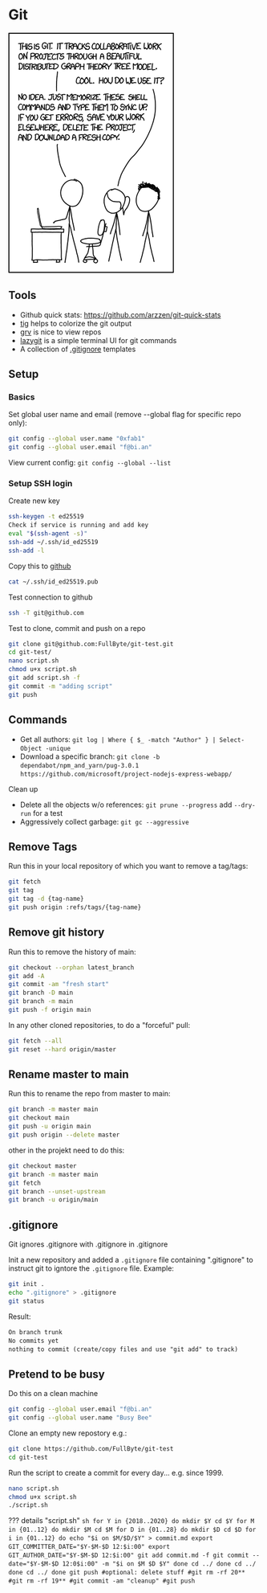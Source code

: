 # Git

![xkdc-git](_xkdc-git.png)

## Tools

- Github quick stats: <https://github.com/arzzen/git-quick-stats>
- [tig](https://github.com/jonas/tig) helps to colorize the git output
- [grv](https://github.com/rgburke/) is nice to view repos
- [lazygit](https://github.com/jesseduffield/lazygit) is a simple terminal UI for git commands
- A collection of [.gitignore](https://github.com/github/gitignore) templates

## Setup

### Basics

Set global user name and email (remove --global flag for specific repo only):

``` sh
git config --global user.name "0xfab1"
git config --global user.email "f@bi.an"
```

View current config: ```git config --global --list```

### Setup SSH login

Create new key

``` sh
ssh-keygen -t ed25519
Check if service is running and add key
eval "$(ssh-agent -s)"
ssh-add ~/.ssh/id_ed25519
ssh-add -l
```

Copy this to [github](https://github.com/settings/ssh/new)

``` sh
cat ~/.ssh/id_ed25519.pub
```

Test connection to github

``` sh
ssh -T git@github.com
```

Test to clone, commit and push on a repo

``` sh
git clone git@github.com:FullByte/git-test.git
cd git-test/
nano script.sh
chmod u+x script.sh
git add script.sh -f
git commit -m "adding script"
git push
```

## Commands

- Get all authors: ```git log | Where { $_ -match "Author" } | Select-Object -unique```
- Download a specific branch: ```git clone -b dependabot/npm_and_yarn/pug-3.0.1 https://github.com/microsoft/project-nodejs-express-webapp/```

Clean up

- Delete all the objects w/o references: ```git prune --progress``` add ```--dry-run``` for a test
- Aggressively collect garbage: ```git gc --aggressive```

## Remove Tags

Run this in your local repository of which you want to remove a tag/tags:

``` sh
git fetch
git tag
git tag -d {tag-name}
git push origin :refs/tags/{tag-name}
```

## Remove git history

Run this to remove the history of main:

``` sh
git checkout --orphan latest_branch
git add -A
git commit -am "fresh start"
git branch -D main
git branch -m main
git push -f origin main
```

In any other cloned repositories, to do a "forceful" pull:

``` sh
git fetch --all
git reset --hard origin/master
```

## Rename master to main

Run this to rename the repo from master to main:

``` sh
git branch -m master main
git checkout main
git push -u origin main
git push origin --delete master
```

other in the projekt need to do this:

``` sh
git checkout master
git branch -m master main
git fetch
git branch --unset-upstream
git branch -u origin/main
```

## .gitignore

Git ignores .gitignore with .gitignore in .gitignore

Init a new repository and added a `.gitignore` file containing ".gitignore" to instruct git to igntore the `.gitignore` file. Example:

``` sh
git init .
echo ".gitignore" > .gitignore
git status
```

Result:

``` txt
On branch trunk
No commits yet
nothing to commit (create/copy files and use "git add" to track)
```

## Pretend to be busy

Do this on a clean machine

``` sh
git config --global user.email "f@bi.an"
git config --global user.name "Busy Bee"
```

Clone an empty new repostory e.g.:

``` sh
git clone https://github.com/FullByte/git-test
cd git-test
```

Run the script to create a commit for every day... e.g. since 1999.

``` sh
nano script.sh
chmod u+x script.sh
./script.sh
```

??? details "script.sh"
    ``` sh
    for Y in {2018..2020}
    do
    mkdir $Y
    cd $Y
    for M in {01..12}
    do
        mkdir $M
        cd $M
        for D in {01..28}
        do
            mkdir $D
            cd $D
            for i in {01..12}
            do
                echo "$i on $M/$D/$Y" > commit.md
                export GIT_COMMITTER_DATE="$Y-$M-$D 12:$i:00"
                export GIT_AUTHOR_DATE="$Y-$M-$D 12:$i:00"
                git add commit.md -f
                git commit --date="$Y-$M-$D 12:0$i:00" -m "$i on $M $D $Y"
            done
            cd ../
        done
        cd ../
    done
    cd ../
    done
    git push
    #optional: delete stuff
    #git rm -rf 20**
    #git rm -rf 19**
    #git commit -am "cleanup"
    #git push
    ```
